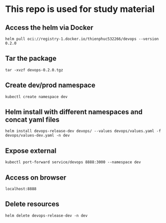 # This repo is used for study material

## Access the helm via Docker

```
helm pull oci://registry-1.docker.io/thienphuc532266/devops --version 0.2.0
```

## Tar the package
```
tar -xvzf devops-0.2.0.tgz
```

## Create dev/prod namespace
```
kubectl create namespace dev
```

## Helm install with different namespaces and concat yaml files
```
helm install devops-release-dev devops/ --values devops/values.yaml -f  devops/values-dev.yaml -n dev
```

## Expose external
```
kubectl port-forward service/devops 8888:3000 --namespace dev
```

## Access on browser
```
localhost:8888
```

## Delete resources
```
helm delete devops-release-dev -n dev
```


